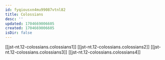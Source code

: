 ```yaml
---
id: fyqiousxn4mu99087vtnl82
title: Colossians
desc: ''
updated: 1704669006605
created: 1704669006605
isDir: false
---
```

[[jst-nt.12-colossians.colossians1]]
[[jst-nt.12-colossians.colossians2]]
[[jst-nt.12-colossians.colossians3]]
[[jst-nt.12-colossians.colossians4]]
